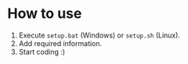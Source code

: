 # How to use

1. Execute `setup.bat` (Windows) or `setup.sh` (Linux).
2. Add required information.
3. Start coding :)
